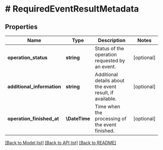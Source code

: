 # # RequiredEventResultMetadata

## Properties

Name | Type | Description | Notes
------------ | ------------- | ------------- | -------------
**operation_status** | **string** | Status of the operation requested by an event. | [optional]
**additional_information** | **string** | Additional details about the event result, if available. | [optional]
**operation_finished_at** | **\DateTime** | Time when the processing of the event finished. | [optional]

[[Back to Model list]](../../README.md#models) [[Back to API list]](../../README.md#endpoints) [[Back to README]](../../README.md)
